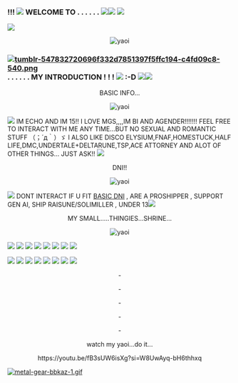 ### !!! [![](https://i.postimg.cc/DzmJjfSg/tumblr-e62978682663e569d3e2c79d29645b3a-f4225c61-75.webp)](https://postimg.cc/945QzhtR) WELCOME TO . . . . . . [![](https://i.postimg.cc/v85q4pq4/tumblr-2d202f47b6a6a80697f349c3c4758b46-19ebb766-100-1.webp)](https://postimg.cc/Wtb6KfPV)[![](https://i.postimg.cc/QdKWtrmP/d1l6x8x-d62ab399-7668-4c95-92d2-25c71234166a.png)](https://postimg.cc/RW90syjQ) [![](https://i.postimg.cc/dVCnygp0/tumblr-547832720696f332d7851397f5ffc194-c4fd09c8-540.png)](https://postimg.cc/LJHzdQHd)
[![](https://i.postimg.cc/vmkCbG4B/New-Project.png)](https://postimg.cc/QBgfqGkG)

<p align="center">
  <img src="https://github.com/user-attachments/assets/f24e7275-3e2a-4877-9f86-70b7aa246901" alt="yaoi"/>
</p>

### [![tumblr-547832720696f332d7851397f5ffc194-c4fd09c8-540.png](https://i.postimg.cc/dVCnygp0/tumblr-547832720696f332d7851397f5ffc194-c4fd09c8-540.png)](https://postimg.cc/LJHzdQHd) . . . . . . MY INTRODUCTION ! ! ! [![](https://i.postimg.cc/mrVjMg0y/tumblr-2fdb81114d8d6a6c9ee3351fb6f69db0-88690d2a-75.webp)](https://postimg.cc/VSrXPmsJ) :-D  [![](https://i.postimg.cc/W45gk4GN/d9jdci7-08a5aed3-fd63-4230-9aef-df42594e23ac-1.png)](https://postimg.cc/NyrKhBCS)[![](https://i.postimg.cc/Wz5315xX/d9uce98-fcc36457-619b-4789-b142-0481e0a75663.png)](https://postimg.cc/sGZyn4jh)

<p align="center">
BASIC INFO...
</p>
<p align="center">
  <img src="https://i.postimg.cc/qR2Z8YLM/tumblr-e402843597ad902008f51d85f8bd0764-727240cf-250.webp" alt="yaoi"/>
</p>

[![](https://i.postimg.cc/cLkHpMWy/tumblr-aa1cf9f9617fa949d98aa38d8bd1ca60-3413b377-1280.png)](https://postimg.cc/LJf2fPhN) IM ECHO AND IM 15!! I LOVE MGS,,,,IM BI AND AGENDER!!!!!!! FEEL FREE TO INTERACT WITH ME ANY TIME...BUT NO SEXUAL AND ROMANTIC STUFF （；´д｀）ゞ I ALSO LIKE DISCO ELYSIUM,FNAF,HOMESTUCK,HALF LIFE,DMC,UNDERTALE+DELTARUNE,TSP,ACE ATTORNEY AND ALOT OF OTHER THINGS... JUST ASK!! [![](https://i.postimg.cc/rs08S7bf/tumblr-cffea3aa0bf52003ee9ffe38f9c89dd6-437d92f1-75.webp)](https://postimg.cc/xNQDQp9m)

<p align="center">
DNI!!
</p>
<p align="center">
  <img src="https://i.postimg.cc/qR2Z8YLM/tumblr-e402843597ad902008f51d85f8bd0764-727240cf-250.webp" alt="yaoi"/>
</p>

[![](https://i.postimg.cc/63JHtPJD/tumblr-bb9593a8a7eee19c4faa526389961342-442dea2e-75.webp)](https://postimg.cc/bGg0R3vT) DONT INTERACT IF U FIT [BASIC DNI](https://dni-criteria.carrd.co/) , ARE A PROSHIPPER , SUPPORT GEN AI, SHIP RAISUNE/SOLIMILLER , UNDER 13[![](https://i.postimg.cc/6qZPxGQf/tumblr-8f391bd38404d88c6c23cd00e61f9f8f-e60f1aca-1280.png)](https://postimg.cc/m1bjQkCP)


<p align="center">
MY SMALL.....THINGIES...SHRINE...
</p>
<p align="center">
  <img src="https://i.postimg.cc/qR2Z8YLM/tumblr-e402843597ad902008f51d85f8bd0764-727240cf-250.webp" alt="yaoi"/>
</p>


[![](https://i.postimg.cc/T2HshL3T/metal-gear-mgs.gif)](https://postimg.cc/QV1myM7z) [![](https://i.postimg.cc/pXVncCNB/ezgif-84d9b99f6ceddc.gif)](https://postimg.cc/23J6V4Sq) [![](https://i.postimg.cc/ry5wGrKN/ezgif-872a29d3571ac5.gif)](https://postimg.cc/rzFTMzGD) [![](https://i.postimg.cc/wMYbdv8D/e47.gif)](https://postimg.cc/XGxgfnvv) [![](https://i.postimg.cc/wM9cVsY4/I-love-shitty-instant-coffee.gif)](https://postimg.cc/LY0145Xj) [![](https://i.postimg.cc/7PBTcR3Z/66.gif)](https://postimg.cc/F1LRkDCM) [![](https://i.postimg.cc/pdzPQmZF/d1.gif)](https://postimg.cc/mcZxB2KL) [![](https://i.postimg.cc/bvwwPyHD/dablinkie.gif)](https://postimg.cc/k2LmFdHq)

![](https://github.com/user-attachments/assets/e75e2b72-15a5-4b5e-9ccd-071d59300ca2) ![](https://github.com/user-attachments/assets/e00a9482-96ea-471b-b902-e8ebcb500c02) ![](https://github.com/user-attachments/assets/8306a5af-0a82-459d-b1e4-771b2c6d06de) ![](https://github.com/user-attachments/assets/352ad36d-620c-466b-acd6-89ee149319b6) ![](https://github.com/user-attachments/assets/23a2a3cb-d390-4692-bbc6-a01a34a987cd) ![](https://github.com/user-attachments/assets/4acda7dd-2689-4e58-beb7-d783ae8eed10) ![](https://github.com/user-attachments/assets/d163cf88-b492-464f-82db-784caeeaa63b) ![](https://github.com/user-attachments/assets/0df8046f-4774-41c5-9c61-078d161b6dd3)








<p align="center">
- 
</p>

<p align="center">
- 
</p>

<p align="center">
- 
</p>

<p align="center">
- 
</p>

<p align="center">
- 
</p>


<p align="center">
watch my yaoi...do it... 
</p>

<p align="center">
https://youtu.be/fB3sUW6isXg?si=W8UwAyq-bH6thhxq
</p>

[![metal-gear-bbkaz-1.gif](https://i.postimg.cc/D0MsCr06/metal-gear-bbkaz-1.gif)](https://postimg.cc/9wyr0qGw)

